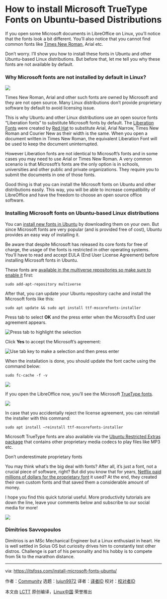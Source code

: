 [#]: collector: (lujun9972)
[#]: translator: ( )
[#]: reviewer: ( )
[#]: publisher: ( )
[#]: url: ( )
[#]: subject: (How to install Microsoft TrueType Fonts on Ubuntu-based Distributions)
[#]: via: (https://itsfoss.com/install-microsoft-fonts-ubuntu/)
[#]: author: (Community https://itsfoss.com/author/itsfoss/)

How to install Microsoft TrueType Fonts on Ubuntu-based Distributions
======

If you open some Microsoft documents in LibreOffice on Linux, you’ll notice that the fonts look a bit different. You’ll also notice that you cannot find common fonts like [Times New Roman][1], Arial etc.

Don’t worry. I’ll show you how to install these fonts in Ubuntu and other Ubuntu-based Linux distributions. But before that, let me tell you why these fonts are not available by default.

### Why Microsoft fonts are not installed by default in Linux?

![][2]

Times New Roman, Arial and other such fonts are owned by Microsoft and they are not open source. Many Linux distributions don’t provide proprietary software by default to avoid licensing issue.

This is why Ubuntu and other Linux distributions use an open source fonts “Liberation fonts” to substitute Microsoft fonts by default. The [Liberation Fonts][3] were created by [Red Hat][4] to substitute Arial, Arial Narrow, Times New Roman and Courier New as their width is the same. When you open a document written in Times New Roman, the equivalent Liberation Font will be used to keep the document uninterrupted.

However Liberation fonts are not identical to Microsoft’s fonts and in some cases you may need to use Arial or Times New Roman. A very common scenario is that Microsoft’s fonts are the only option is in schools, universities and other public and private organizations. They require you to submit the documents in one of those fonts.

Good thing is that you can install the Microsoft fonts on Ubuntu and other distributions easily. This way, you will be able to increase compatibility of LibreOffice and have the freedom to choose an open source office software.

### Installing Microsoft fonts on Ubuntu-based Linux distributions

You can [install new fonts in Ubuntu][5] by downloading them on your own. But since Microsoft fonts are very popular (and is provided free of cost), Ubuntu provides an easy way of installing it.

Be aware that despite Microsoft has released its core fonts for free of charge, the usage of the fonts is restricted in other operating systems. You’ll have to read and accept EULA (End User License Agreement) before installing Microsoft fonts in Ubuntu.

These fonts are [available in the multiverse repositories so make sure to enable it][6] first:

```
sudo add-apt-repository multiverse
```

After that, you can update your Ubuntu repository cache and install the Microsoft fonts like this:

```
sudo apt update && sudo apt install ttf-mscorefonts-installer
```

Press tab to select **OK** and the press enter when the Microsoft’s End user agreement appears.

![Press tab to highlight the selection][7]

Click **Yes** to accept the Microsoft’s agreement:

![Use tab key to make a selection and then press enter][8]

When the installation is done, you should update the font cache using the command below:

```
sudo fc-cache -f -v
```

![][9]

If you open the LibreOffice now, you’ll see the Microsoft [TrueType fonts][10].

![][11]

In case that you accidentally reject the license agreement, you can reinstall the installer with this command:

```
sudo apt install –reinstall ttf-mscorefonts-installer
```

Microsoft TrueType fonts are also available via the [Ubuntu Restricted Extras package][12] that contains other proprietary media codecs to play files like MP3 etc.

Don’t underestimate proprietary fonts

You may think what’s the big deal with fonts? After all, it’s just a font, not a crucial piece of software, right?
But did you know that for years, [Netflix paid millions of dollars for the proprietary font][13] it used? At the end, they created their own custom fonts and that saved them a considerable amount of money.

I hope you find this quick tutorial useful. More productivity tutorials are down the line, leave your comments below and subscribe to our social media for more!

![][14]

### Dimitrios Savvopoulos

Dimitrios is an MSc Mechanical Engineer but a Linux enthusiast in heart. He is well settled in Solus OS but curiosity drives him to constantly test other distros. Challenge is part of his personality and his hobby is to compete from 5k to the marathon distance.

--------------------------------------------------------------------------------

via: https://itsfoss.com/install-microsoft-fonts-ubuntu/

作者：[Community][a]
选题：[lujun9972][b]
译者：[译者ID](https://github.com/译者ID)
校对：[校对者ID](https://github.com/校对者ID)

本文由 [LCTT](https://github.com/LCTT/TranslateProject) 原创编译，[Linux中国](https://linux.cn/) 荣誉推出

[a]: https://itsfoss.com/author/itsfoss/
[b]: https://github.com/lujun9972
[1]: https://en.wikipedia.org/wiki/Times_New_Roman
[2]: https://i1.wp.com/itsfoss.com/wp-content/uploads/2020/03/microsoft-fonts-ubuntu.png?ssl=1
[3]: https://en.wikipedia.org/wiki/Liberation_fonts
[4]: https://en.wikipedia.org/wiki/Red_Hat
[5]: https://itsfoss.com/install-fonts-ubuntu/
[6]: https://itsfoss.com/ubuntu-repositories/
[7]: https://i1.wp.com/i.imgur.com/JoEJp5w.png?ssl=1
[8]: https://i0.wp.com/i.imgur.com/M8zTc7f.png?ssl=1
[9]: https://i0.wp.com/i.imgur.com/Cshle6S.png?ssl=1
[10]: https://en.wikipedia.org/wiki/TrueType
[11]: https://i1.wp.com/i.imgur.com/9oIu3oj.png?ssl=1
[12]: https://itsfoss.com/install-media-codecs-ubuntu/
[13]: https://thehustle.co/nextflix-sans-custom-font/
[14]: https://i0.wp.com/itsfoss.com/wp-content/uploads/2020/03/Dimitrios.jpg?ssl=1
